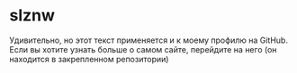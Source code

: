 # slznw
Удивительно, но этот текст применяется и к моему профилю на GitHub. 
Если вы хотите узнать больше о самом сайте, перейдите на него
(он находится в закрепленном репозитории)
